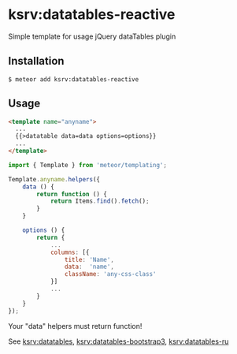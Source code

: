 # ksrv:datatables-reactive

Simple template for usage jQuery dataTables plugin

## Installation

```
$ meteor add ksrv:datatables-reactive
```

## Usage

```html
<template name="anyname">
  ...
  {{>datatable data=data options=options}}
  ...
</template>
```

```js
import { Template } from 'meteor/templating';

Template.anyname.helpers({
    data () {
        return function () {
            return Items.find().fetch();
        }
    }

    options () {
        return {
            ...
            columns: [{
                title: 'Name',
                data:  'name',
                className: 'any-css-class'
            }]
            ...
        }
    }
});
```

Your "data" helpers must return function!

See [ksrv:datatables](https://atmospherejs.com/ksrv/datatables), [ksrv:datatables-bootstrap3](https://atmospherejs.com/ksrv/datatables-bootstrap3), [ksrv:datatables-ru](https://atmospherejs.com/ksrv/datatables-ru)